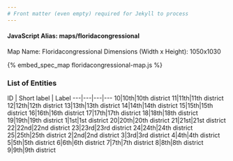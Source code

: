 ```yaml
---
# Front matter (even empty) required for Jekyll to process
---
```


#### JavaScript Alias: maps/floridacongressional

Map Name: Floridacongressional
Dimensions (Width x Height): 1050x1030



{% embed_spec_map floridacongressional-map.js %}

### List of Entities

ID | Short label | Label
---|---|---|---
10|10th|10th district
11|11th|11th district
12|12th|12th district
13|13th|13th district
14|14th|14th district
15|15th|15th district
16|16th|16th district
17|17th|17th district
18|18th|18th district
19|19th|19th district
1|1st|1st district
20|20th|20th district
21|21st|21st district
22|22nd|22nd district
23|23rd|23rd district
24|24th|24th district
25|25th|25th district
2|2nd|2nd district
3|3rd|3rd district
4|4th|4th district
5|5th|5th district
6|6th|6th district
7|7th|7th district
8|8th|8th district
9|9th|9th district